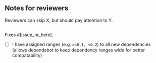 ## Notes for reviewers
Reviewers can skip X, but should pay attention to Y.

##
Fixes #[issue_nr_here].

- [ ] I have assigned ranges (e.g. `>=0.1, <0.2`) to all new dependencies (allows dependabot to keep dependency ranges wide for better compatability)

